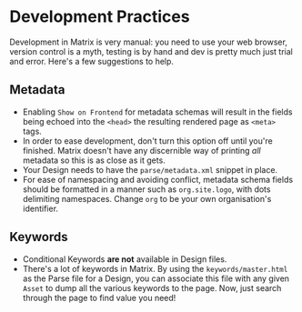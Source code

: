 # Development Practices

Development in Matrix is very manual: you need to use your web browser,
version control is a myth, testing is by hand and dev is pretty much just
trial and error.  Here's a few suggestions to help.

## Metadata

* Enabling `Show on Frontend` for metadata schemas will result in the fields
  being echoed into the `<head>` the resulting rendered page as `<meta>` tags.
* In order to ease development, don't turn this option off until you're
  finished.  Matrix doesn't have any discernible way of printing *all*
  metadata so this is as close as it gets.
* Your Design needs to have the `parse/metadata.xml` snippet in place.
* For ease of namespacing and avoiding conflict, metadata schema fields should
  be formatted in a manner such as `org.site.logo`, with dots delimiting
  namespaces.  Change `org` to be your own organisation's identifier.

## Keywords

* Conditional Keywords **are not** available in Design files.
* There's a lot of keywords in Matrix.  By using the `keywords/master.html` as
  the Parse file for a Design, you can associate this file with any given
  `Asset` to dump all the various keywords to the page.  Now, just search
  through the page to find value you need!

